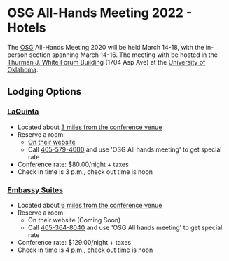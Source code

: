 # OSG All-Hands Meeting 2022 - Hotels

The [OSG](https://osg-htc.org) All-Hands Meeting 2020 will be held March 14-18, with the in-person section spanning March 14-16. 
The meeting with be hosted in the [Thurman J. White Forum Building](https://pacs.ou.edu/about/conference-services/location/) 
(1704 Asp Ave) at the [University of Oklahoma](https://www.ou.edu/).

## Lodging Options

### [LaQuinta](https://www.wyndhamhotels.com/laquinta/norman-oklahoma/la-quinta-oklahoma-city-norman/overview)

- Located about [3 miles from the conference venue](https://www.google.com/maps/dir/Thurman+J.+White+Forum+Building,+1704+Asp+Avenue,+Norman,+OK+73072/La+Quinta+Inn+%26+Suites+by+Wyndham+Oklahoma+City+Norman,+930+Ed+Noble+Dr,+Norman,+OK+73072/@35.194631,-97.4815439,14z/data=!3m1!4b1!4m14!4m13!1m5!1m1!1s0x87b2682eef70daf9:0xa545a18f3b614551!2m2!1d-97.4452463!2d35.1979906!1m5!1m1!1s0x87b269009c755e43:0x7d6828ef878198cf!2m2!1d-97.483177!2d35.2072214!3e0)
- Reserve a room:
    - [On their website](https://www.wyndhamhotels.com/laquinta/norman-oklahoma/la-quinta-oklahoma-city-norman/rooms-rates?&checkInDate=03/14/2022&checkOutDate=03/18/2022&groupCode=CGLKED)
    - Call [405-579-4000](tel:405-579-4000) and use 'OSG All hands meeting' to get special rate
- Conference rate: $80.00/night + taxes
- Check in time is 3 p.m., check out time is noon

### [Embassy Suites](https://www.hilton.com/en/hotels/okceses-embassy-suites-norman-hotel-and-conference-center/)

- Located about [6 miles from the conference venue](https://www.google.com/maps/dir/Thurman+J.+White+Forum+Building,+1704+Asp+Ave,+Norman,+OK+73072/2501+Conference+Dr,+Norman,+OK+73069/@35.2136079,-97.4992128,13.06z/data=!4m14!4m13!1m5!1m1!1s0x87b2682eef70daf9:0xa545a18f3b614551!2m2!1d-97.4452463!2d35.1979906!1m5!1m1!1s0x87b269810e60a861:0xf23b5979b16c6a77!2m2!1d-97.4782273!2d35.2436275!3e0)
- Reserve a room:
    - On their website (Coming Soon)
    - Call [405-364-8040](tel:405-364-8040) and use 'OSG All hands meeting' to get special rate
- Conference rate: $129.00/night + taxes
- Check in time is 4 p.m., check out time is noon

